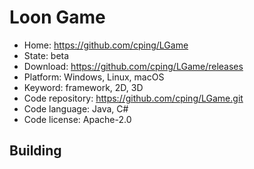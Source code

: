 # Loon Game

- Home: https://github.com/cping/LGame
- State: beta
- Download: https://github.com/cping/LGame/releases
- Platform: Windows, Linux, macOS
- Keyword: framework, 2D, 3D
- Code repository: https://github.com/cping/LGame.git
- Code language: Java, C#
- Code license: Apache-2.0

## Building

